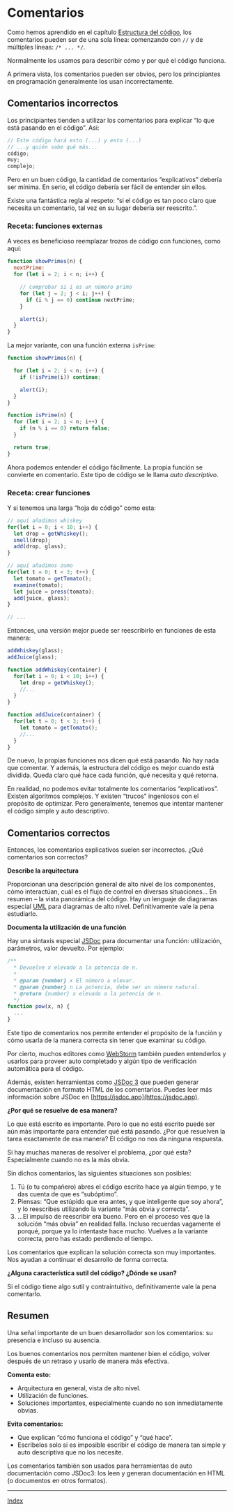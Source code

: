 # Comentarios
Como hemos aprendido en el capítulo [Estructura del código](https://es.javascript.info/structure), los comentarios pueden ser de una sola línea: comenzando con `//` y de múltiples líneas: `/* ... */`.

Normalmente los usamos para describir cómo y por qué el código funciona.

A primera vista, los comentarios pueden ser obvios, pero los principiantes en programación generalmente los usan incorrectamente.

## Comentarios incorrectos
Los principiantes tienden a utilizar los comentarios para explicar “lo que está pasando en el código”. Así:
```js
// Este código hará esto (...) y esto (...)
// ...y quién sabe qué más...
código;
muy;
complejo;
```

Pero en un buen código, la cantidad de comentarios “explicativos” debería ser mínima. En serio, el código debería ser fácil de entender sin ellos.

Existe una fantástica regla al respeto: “si el código es tan poco claro que necesita un comentario, tal vez en su lugar debería ser reescrito.”.

### Receta: funciones externas
A veces es beneficioso reemplazar trozos de código con funciones, como aquí:
```js
function showPrimes(n) {
  nextPrime:
  for (let i = 2; i < n; i++) {

    // comprobar si i es un número primo
    for (let j = 2; j < i; j++) {
      if (i % j == 0) continue nextPrime;
    }

    alert(i);
  }
}
```
La mejor variante, con una función externa `isPrime`:
```js
function showPrimes(n) {

  for (let i = 2; i < n; i++) {
    if (!isPrime(i)) continue;

    alert(i);
  }
}

function isPrime(n) {
  for (let i = 2; i < n; i++) {
    if (n % i == 0) return false;
  }

  return true;
}
```
Ahora podemos entender el código fácilmente. La propia función se convierte en comentario. Este tipo de código se le llama *auto descriptivo*.

### Receta: crear funciones
Y si tenemos una larga “hoja de código” como esta:
```js
// aquí añadimos whiskey
for(let i = 0; i < 10; i++) {
  let drop = getWhiskey();
  smell(drop);
  add(drop, glass);
}

// aquí añadimos zumo
for(let t = 0; t < 3; t++) {
  let tomato = getTomato();
  examine(tomato);
  let juice = press(tomato);
  add(juice, glass);
}

// ...
```
Entonces, una versión mejor puede ser reescribirlo en funciones de esta manera:
```js
addWhiskey(glass);
addJuice(glass);

function addWhiskey(container) {
  for(let i = 0; i < 10; i++) {
    let drop = getWhiskey();
    //...
  }
}

function addJuice(container) {
  for(let t = 0; t < 3; t++) {
    let tomato = getTomato();
    //...
  }
}
```

De nuevo, la propias funciones nos dicen qué está pasando. No hay nada que comentar. Y además, la estructura del código es mejor cuando está dividida. Queda claro qué hace cada función, qué necesita y qué retorna.

En realidad, no podemos evitar totalmente los comentarios “explicativos”. Existen algoritmos complejos. Y existen “trucos” ingeniosos con el propósito de optimizar. Pero generalmente, tenemos que intentar mantener el código simple y auto descriptivo.

## Comentarios correctos
Entonces, los comentarios explicativos suelen ser incorrectos. ¿Qué comentarios son correctos?

**Describe la arquitectura**

Proporcionan una descripción general de alto nivel de los componentes, cómo interactúan, cuál es el flujo de control en diversas situaciones… En resumen – la vista panorámica del código. Hay un lenguaje de diagramas especial [UML](https://es.wikipedia.org/wiki/Lenguaje_unificado_de_modelado) para diagramas de alto nivel. Definitivamente vale la pena estudiarlo.

**Documenta la utilización de una función**

Hay una sintaxis especial [JSDoc](https://en.wikipedia.org/wiki/JSDoc) para documentar una función: utilización, parámetros, valor devuelto.
Por ejemplo:
```js
/**
  * Devuelve x elevado a la potencia de n.
  *
  * @param {number} x El número a elevar.
  * @param {number} n La potencia, debe ser un número natural.
  * @return {number} x elevado a la potencia de n.
  */
function pow(x, n) {
  ...
}
```

Este tipo de comentarios nos permite entender el propósito de la función y cómo usarla de la manera correcta sin tener que examinar su código.

Por cierto, muchos editores como [WebStorm](https://www.jetbrains.com/webstorm/) también pueden entenderlos y usarlos para proveer auto completado y algún tipo de verificación automática para el código.

Además, existen herramientas como [JSDoc 3](https://github.com/jsdoc/jsdoc) que pueden generar documentación en formato HTML de los comentarios. Puedes leer más información sobre JSDoc en [https://jsdoc.app](https://jsdoc.app).

**¿Por qué se resuelve de esa manera?**

Lo que está escrito es importante. Pero lo que no está escrito puede ser aún más importante para entender qué está pasando. ¿Por qué resuelven la tarea exactamente de esa manera? El código no nos da ninguna respuesta.

Si hay muchas maneras de resolver el problema, ¿por qué esta? Especialmente cuando no es la más obvia.

Sin dichos comentarios, las siguientes situaciones son posibles:

1. Tú (o tu compañero) abres el código escrito hace ya algún tiempo, y te das cuenta de que es “subóptimo”.
2. Piensas: “Que estúpido que era antes, y que inteligente que soy ahora”, y lo reescribes utilizando la variante “más obvia y correcta”.
3. …El impulso de reescribir era bueno. Pero en el proceso ves que la solución “más obvia” en realidad falla. Incluso recuerdas vagamente el porqué, porque ya lo intentaste hace mucho. Vuelves a la variante correcta, pero has estado perdiendo el tiempo.

Los comentarios que explican la solución correcta son muy importantes. Nos ayudan a continuar el desarrollo de forma correcta.

**¿Alguna característica sutil del código? ¿Dónde se usan?**

Si el código tiene algo sutil y contraintuitivo, definitivamente vale la pena comentarlo.

## Resumen
Una señal importante de un buen desarrollador son los comentarios: su presencia e incluso su ausencia.

Los buenos comentarios nos permiten mantener bien el código, volver después de un retraso y usarlo de manera más efectiva.

**Comenta esto:**

- Arquitectura en general, vista de alto nivel.
- Utilización de funciones.
- Soluciones importantes, especialmente cuando no son inmediatamente obvias.

**Evita comentarios:**

- Que explican “cómo funciona el código” y “qué hace”.
- Escríbelos solo si es imposible escribir el código de manera tan simple y auto descriptiva que no los necesite.

Los comentarios también son usados para herramientas de auto documentación como JSDoc3: los leen y generan documentación en HTML (o documentos en otros formatos).

---

[Index](../README.md)
